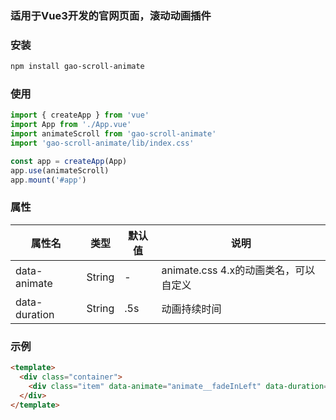 ### 适用于Vue3开发的官网页面，滚动动画插件

### 安装
```bash
npm install gao-scroll-animate
```

### 使用
```javascript
import { createApp } from 'vue'
import App from './App.vue'
import animateScroll from 'gao-scroll-animate'
import 'gao-scroll-animate/lib/index.css'

const app = createApp(App)
app.use(animateScroll)
app.mount('#app')

```


### 属性
| 属性名 | 类型 | 默认值 | 说明 |
| --- | --- | --- | --- |
| data-animate | String | - | animate.css 4.x的动画类名，可以自定义 |
| data-duration | String | .5s | 动画持续时间 |


### 示例
```html
<template>
  <div class="container">
    <div class="item" data-animate="animate__fadeInLeft" data-duration=".2s">Fade In Up</div>
  </div>
</template>
```
